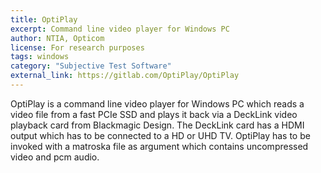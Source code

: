 ```yaml
---
title: OptiPlay
excerpt: Command line video player for Windows PC
author: NTIA, Opticom
license: For research purposes
tags: windows
category: "Subjective Test Software"
external_link: https://gitlab.com/OptiPlay/OptiPlay
---
```


OptiPlay is a command line video player for Windows PC which reads a video file from a fast PCIe SSD and plays it back via a DeckLink video playback card from Blackmagic Design. The DeckLink card has a HDMI output which has to be connected to a HD or UHD TV. OptiPlay has to be invoked with a matroska file as argument which contains uncompressed video and pcm audio.